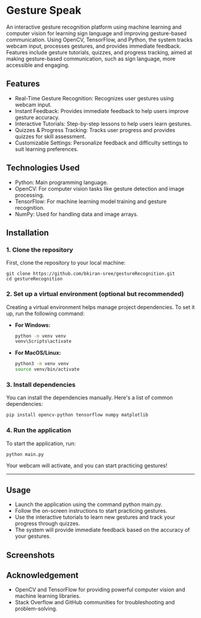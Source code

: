# Gesture Speak
An interactive gesture recognition platform using machine learning and computer vision for learning sign language and improving gesture-based communication.
Using OpenCV, TensorFlow, and Python, the system tracks webcam input, processes gestures, and provides immediate feedback. Features include gesture tutorials, quizzes, and progress tracking, aimed at making gesture-based communication, such as sign language, more accessible and engaging.

## Features
* Real-Time Gesture Recognition: Recognizes user gestures using webcam input.
* Instant Feedback: Provides immediate feedback to help users improve gesture accuracy.
* Interactive Tutorials: Step-by-step lessons to help users learn gestures.
* Quizzes & Progress Tracking: Tracks user progress and provides quizzes for skill assessment.
* Customizable Settings: Personalize feedback and difficulty settings to suit learning preferences.

## Technologies Used
* Python: Main programming language.
* OpenCV: For computer vision tasks like gesture detection and image processing.
* TensorFlow: For machine learning model training and gesture recognition.
* NumPy: Used for handling data and image arrays.

## Installation
### 1. Clone the repository
First, clone the repository to your local machine:
```
git clone https://github.com/bkiran-sree/gestureRecognition.git
cd gestureRecognition
```
### 2. Set up a virtual environment (optional but recommended)
Creating a virtual environment helps manage project dependencies. To set it up, run the following command:
- **For Windows:**
  ```bash
  python -m venv venv
  venv\Scripts\activate
  ```
- **For MacOS/Linux:**
  ```bash
  python3 -m venv venv
  source venv/bin/activate
  ```
  
### 3. Install dependencies
You can install the dependencies manually. Here's a list of common dependencies:
```bash
pip install opencv-python tensorflow numpy matplotlib
```

### 4. Run the application
To start the application, run:
```bash
python main.py
```

Your webcam will activate, and you can start practicing gestures!

---

## Usage
- Launch the application using the command python main.py.
- Follow the on-screen instructions to start practicing gestures.
- Use the interactive tutorials to learn new gestures and track your progress through quizzes.
- The system will provide immediate feedback based on the accuracy of your gestures.

## Screenshots


## Acknowledgement
* OpenCV and TensorFlow for providing powerful computer vision and machine learning libraries.
* Stack Overflow and GitHub communities for troubleshooting and problem-solving.





